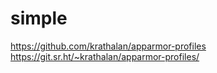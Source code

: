 # simple 
https://github.com/krathalan/apparmor-profiles
https://git.sr.ht/~krathalan/apparmor-profiles/


